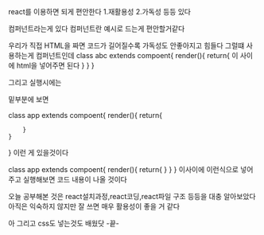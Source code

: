 react를 이용하면 되게 편안한다
1.재활용성
2.가독성 등등 있다

컴퍼넌트라는게 있다 컴퍼넌트란 예시로 드는게 편안할거같다

우리가 직접 HTML을 짜면 코드가 길어질수록 가독성도 안좋아지고 힘들다 그럴떄 사용하는게 컴퍼넌트인데
class abc extends compoent{
    render(){
        return{
            이 사이에 html을 넣어주면 된다
        }
    }
}

그리고 실행시에는 

밑부분에 보면

class app extends compoent{
    render(){
        return{
            
        }
    }
} 이런 게 있을것이다

class app extends compoent{
    render(){
        return{
            <abc></abc>
        }
    }
}
이사이에 이런식으로 넣어주고 실행해보면 코드 내용이 나올 것이다

오늘 공부해본 것은 react설치과정,react코딩,react파일 구조 등등을 대충 알아보았다
아직은 익숙하지 않지만 잘 쓰면 매우 활용성이 좋을 거 같다 

아 그리고 css도 넣는것도 배웠닷 -끝- 
